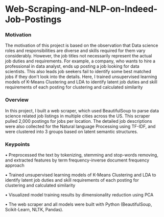 # Web-Scraping-and-NLP-on-Indeed-Job-Postings

### Motivation

The motivation of this project is based on the observation that Data science roles and responsibilities are diverse and skills required for them vary considerably. However, the job titles not necessarily represent the actual job duties and requirements. For example, a company, who wants to hire a professional in data analyst, ends up posting a job looking for data scientists. This also leads job seekers fail to identify some best matched jobs if they don't look into the details. Here, I trained unsupervised learning models of K-Means Clustering and LDA to identify latent job duties and skill requirements of each posting for clustering and calculated similarity 

### Overview

In this project, I built a web scraper, which used BeautifulSoup to parse data science related job listings in multiple cities across the US. This scraper pulled 2,000 postings for jobs per location. The detailed job descriptions were also collected for the Natural language Processing using TF-IDF, and were clustered into 3 groups based on latent semantic structures.   

### Keypoints
•	Preprocessed the text by tokenizing, stemming and stop-words removing, and extracted features by term frequency-inverse document frequency approach

•	Trained unsupervised learning models of K-Means Clustering and LDA to identify latent job duties and skill requirements of each posting for clustering and calculated similarity 

•	Visualized model training results by dimensionality reduction using PCA

•	The web scraper and all models were built with Python (BeautifulSoup, Scikit-Learn, NLTK, Pandas). 
